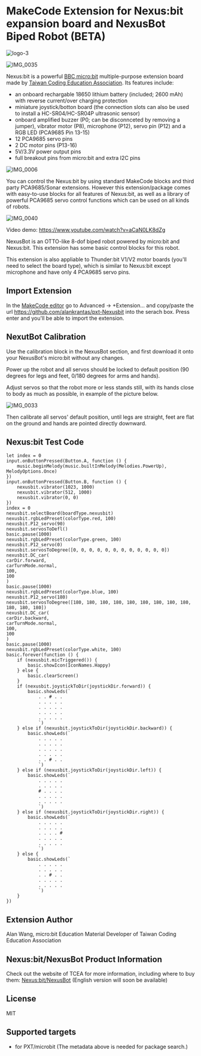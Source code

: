 # MakeCode Extension for Nexus:bit expansion board and NexusBot Biped Robot (BETA)

![logo-3](https://user-images.githubusercontent.com/44191076/56939149-3e0f2a80-6b39-11e9-96d0-225bd1d3b2b7.jpg)

![IMG_0035](https://user-images.githubusercontent.com/44191076/57355314-5538c280-71a0-11e9-8560-fbc70efd9578.JPG)

Nexus:bit is a powerful [BBC micro:bit](https://microbit.org/) multiple-purpose extension board made by [Taiwan Coding Education Association](http://www.beyond-coding.org.tw/). Its features include:

* an onboard rechargable 18650 lithium battery (included; 2600 mAh) with reverse current/over charging protection
* miniature joystick/botton board (the connection slots can also be used to install a HC-SR04/HC-SR04P ultrasonic sensor)
* onboard amplified buzzer (P0; can be disconnceted by removing a jumper), vibrator motor (P8), microphone (P12), servo pin (P12) and a RGB LED (PCA9685 Pin 13-15)
* 12 PCA9685 servo pins
* 2 DC motor pins (P13-16)
* 5V/3.3V power output pins
* full breakout pins from micro:bit and extra I2C pins

![IMG_0006](https://user-images.githubusercontent.com/44191076/57355358-6a155600-71a0-11e9-912c-9fcd4bfde060.JPG)

You can control the Nexus:bit by using standard MakeCode blocks and third party PCA9685/Sonar extensions. However this extension/package comes with easy-to-use blocks for all features of Nexus:bit, as well as a library of powerful PCA9685 servo control functions which can be used on all kinds of robots.

![IMG_0040](https://user-images.githubusercontent.com/44191076/57355393-7ef1e980-71a0-11e9-9b1b-28236775f7b7.JPG)

Video demo: https://www.youtube.com/watch?v=aCaN0LK8dZg

NexusBot is an OTTO-like 8-dof biped robot powered by micro:bit and Nexus:bit. This extension has some basic control blocks for this robot.

This extension is also appliable to Thunder:bit V1/V2 motor boards (you'll need to select the board type), which is similar to Nexus:bit except microphone and have only 4 PCA9685 servo pins.

## Import Extension

In the [MakeCode editor](https://makecode.microbit.org/) go to Advanced -> +Extension... and copy/paste the url https://github.com/alankrantas/pxt-Nexusbit into the serach box. Press enter and you'll be able to import the extension.

## NexutBot Calibration

Use the calibration block in the NexusBot section, and first download it onto your NexusBot's micro:bit without any changes.

Power up the robot and all servos should be locked to default position (90 degrees for legs and feet, 0/180 degrees for arms and hands).

Adjust servos so that the robot more or less stands still, with its hands close to body as much as possible, in example of the picture below.

![IMG_0033](https://user-images.githubusercontent.com/44191076/57355621-00497c00-71a1-11e9-89e4-7fcddb55f2cb.JPG)

Then calibrate all servos' default position, until legs are straight, feet are flat on the ground and hands are pointed directly downward.

## Nexus:bit Test Code

```
let index = 0
input.onButtonPressed(Button.A, function () {
    music.beginMelody(music.builtInMelody(Melodies.PowerUp), MelodyOptions.Once)
})
input.onButtonPressed(Button.B, function () {
    nexusbit.vibrator(1023, 1000)
    nexusbit.vibrator(512, 1000)
    nexusbit.vibrator(0, 0)
})
index = 0
nexusbit.selectBoard(boardType.nexusbit)
nexusbit.rgbLedPreset(colorType.red, 100)
nexusbit.P12_servo(90)
nexusbit.servosToDefl()
basic.pause(1000)
nexusbit.rgbLedPreset(colorType.green, 100)
nexusbit.P12_servo(0)
nexusbit.servosToDegree([0, 0, 0, 0, 0, 0, 0, 0, 0, 0, 0, 0])
nexusbit.DC_car(
carDir.forward,
carTurnMode.normal,
100,
100
)
basic.pause(1000)
nexusbit.rgbLedPreset(colorType.blue, 100)
nexusbit.P12_servo(180)
nexusbit.servosToDegree([180, 180, 180, 180, 180, 180, 180, 180, 180, 180, 180, 180])
nexusbit.DC_car(
carDir.backward,
carTurnMode.normal,
100,
100
)
basic.pause(1000)
nexusbit.rgbLedPreset(colorType.white, 100)
basic.forever(function () {
    if (nexusbit.micTriggered()) {
        basic.showIcon(IconNames.Happy)
    } else {
        basic.clearScreen()
    }
    if (nexusbit.joystickToDir(joystickDir.forward)) {
        basic.showLeds(`
            . . # . .
            . . . . .
            . . . . .
            . . . . .
            . . . . .
            `)
    } else if (nexusbit.joystickToDir(joystickDir.backward)) {
        basic.showLeds(`
            . . . . .
            . . . . .
            . . . . .
            . . . . .
            . . # . .
            `)
    } else if (nexusbit.joystickToDir(joystickDir.left)) {
        basic.showLeds(`
            . . . . .
            . . . . .
            # . . . .
            . . . . .
            . . . . .
            `)
    } else if (nexusbit.joystickToDir(joystickDir.right)) {
        basic.showLeds(`
            . . . . .
            . . . . .
            . . . . #
            . . . . .
            . . . . .
            `)
    } else {
        basic.showLeds(`
            . . . . .
            . . . . .
            . . # . .
            . . . . .
            . . . . .
            `)
    }
})
```

## Extension Author

Alan Wang, micro:bit Education Material Developer of Taiwan Coding Education Association

## Nexus:bit/NexusBot Product Information

Check out the website of TCEA for more information, including where to buy them: [Nexus:bit/NexusBot](https://www.beyond-coding.org.tw/index.php?option=com_sppagebuilder&view=page&id=89) (English version will soon be available)

## License

MIT

## Supported targets

* for PXT/microbit
(The metadata above is needed for package search.)

